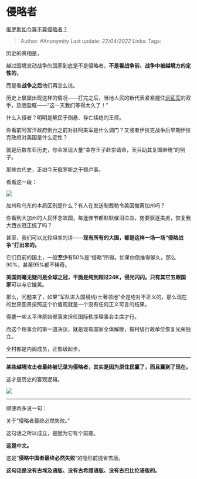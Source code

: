 # 侵略者
[俄罗斯如今算不算侵略者？](https://www.zhihu.com/question/520876214/answer/2444406017)

> Author: #Anonymity 
Last update: *22/04/2022* 
Links: 
Tags: 

历史的真相是，

越过国境发动战争的国家到底是不是侵略者，**不是看战争前、战争中被越境方的定性的，**

而是看**战争之后**他们再怎么说。

  

历史上屡屡出现这样的情况——打完之后，当地人民的新代表紧紧握住[远征军](https://www.zhihu.com/search?q=%E8%BF%9C%E5%BE%81%E5%86%9B&search_source=Entity&hybrid_search_source=Entity&hybrid_search_extra=%7B%22sourceType%22%3A%22answer%22%2C%22sourceId%22%3A2444406017%7D)的双手，热泪盈眶——“这一天我们等得太久了！”

什么入侵者？明明是解民于倒悬、存亡续绝的王师。

你看前阿富汗政府倒台之前对驻阿美军是什么调门？又或者伊拉克战争后早期伊拉克政府对美国是什么定性？

就是历数东亚历史，你会发现大量“幸存王子赴京请命，天兵助其复国继统”的例子。

那些古代史，正如今天俄罗斯之于顿卢事。

看看这一段：

![](https://pica.zhimg.com/50/v2-7aa9ba4830e726176b4542f0270182d7_720w.jpg?source=1940ef5c)

  

加州和乌东的本质区别是什么？有人在发送制裁勒令美国撤离加州吗？

你看到大加州的人民怀念故国，每逢佳节都默默催泪泣血，势要驱逐美虏，恢复我大西衣冠正统了吗？

甚至，我们可以比较坦率的讲——**现有所有的大国，都是这样一场一场“侵略战争”打出来的。**

它们目前的国土，一般**至少**有50%是“侵略”所得。如果你倒推得够久，那么90%，甚至95%都不稀奇。

**美国则毫无疑问是全球之冠，干脆是纯到超过24K，侵光闪闪。**只有其它**五眼国家**可以与它媲美。

那么，问题来了，如果“军队进入国境线/土著领地”全是绝对不正义的，那么现在的世界图景按照这个价值观就是一个没有任何正义可言的结果。

得要一些太平洋原始部落来担任国际秩序理事会主席才行。

而这个理事会的第一道决议，就是现有国家全体解散，按村级行政单位恢复光荣独立。

全村都是内阁成员，正部级起步。

---

**某些越境攻击者最终被记录为侵略者，其实是因为原住民赢了，而且赢到了现在。**

这才是历史的客观逻辑。

![](https://pic2.zhimg.com/50/v2-45705ea02324b4759380625a41dbb366_720w.jpg?source=1940ef5c)

  

---

顺便再多说一句：

关于“侵略者最终必然失败。”

这句话之所以成立，是因为它有个前提。

**这是中文。**

这是“**侵略中国者最终必然失败**”的隐形前提省去版。

**这句话是没有古埃及语版、没有古希腊语版、没有古巴比伦语版的。**